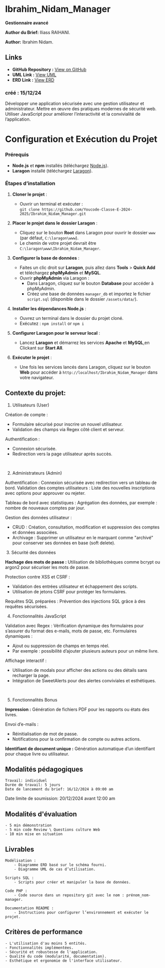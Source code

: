 # Ibrahim_Nidam_Manager

**Gestionnaire avancé**

**Author du Brief:** Iliass RAIHANI.

**Author:** Ibrahim Nidam.

## Links

- **GitHub Repository :** [View on GitHub](https://github.com/Youcode-Classe-E-2024-2025/Ibrahim_Nidam_Manager.git)
- **UML Link :** [View UML](https://lucid.app/lucidchart/027b967b-3916-4ae4-ba71-f5dc9e4b29d3/edit?viewport_loc=-1247%2C410%2C3203%2C1481%2CHWEp-vi-RSFO&invitationId=inv_799c094e-a23b-4318-9363-7d49759055ab)
- **ERD Link :** [View ERD](https://dbdiagram.io/d/Movies-Manager-675ffd4fe763df1f0010128f)

### créé : 15/12/24

Développer une application sécurisée avec une gestion utilisateur et administrateur.
Mettre en œuvre des pratiques modernes de sécurité web.
Utiliser JavaScript pour améliorer l’interactivité et la convivialité de l’application.


# Configuration et Exécution du Projet

### Prérequis
* **Node.js** et **npm** installés (téléchargez [Node.js](https://nodejs.org/)).
* **Laragon** installé (téléchargez [Laragon](https://laragon.org/download/)).

### Étapes d’installation

1. **Cloner le projet** :
   - Ouvrir un terminal et exécuter :  
     `git clone https://github.com/Youcode-Classe-E-2024-2025/Ibrahim_Nidam_Manager.git`

2. **Placer le projet dans le dossier Laragon** :
   - Cliquez sur le bouton **Root** dans Laragon pour ouvrir le dossier `www` (par défaut, `C:\laragon\www`).
   - Le chemin de votre projet devrait être `C:\laragon\www\Ibrahim_Nidam_Manager`.

3. **Configurer la base de données** :
   - Faites un clic droit sur **Laragon**, puis allez dans **Tools** > **Quick Add** et téléchargez **phpMyAdmin** et **MySQL**.
   - Ouvrir **phpMyAdmin** via Laragon :
     - Dans Laragon, cliquez sur le bouton **Database** pour accéder à phpMyAdmin.
     - Créez une base de données `manager_db` et importez le fichier `script.sql` (disponible dans le dossier `/assets/data/`).


4. **Installer les dépendances Node.js** :
   - Ouvrez un terminal dans le dossier du projet cloné.
   - Exécutez :  `npm install` or `npm i`

5. **Configurer Laragon pour le serveur local** :
   - Lancez **Laragon** et démarrez les services **Apache** et **MySQL**,en Clickant sur **Start All**.


6. **Exécuter le projet** :
   - Une fois les services lancés dans Laragon, cliquez sur le bouton **Web** pour accéder à `http://localhost/Ibrahim_Nidam_Manager` dans votre navigateur.



## **Contexte du projet:**

1. Utilisateurs (User)

Création de compte :

- Formulaire sécurisé pour inscrire un nouvel utilisateur.
- Validation des champs via Regex côté client et serveur.

Authentification :

- Connexion sécurisée.
- Redirection vers la page utilisateur après succès.

​

2. Administrateurs (Admin)

Authentification : Connexion sécurisée avec redirection vers un tableau de bord.
Validation des comptes utilisateurs : Liste des nouvelles inscriptions avec options pour approuver ou rejeter.

Tableau de bord avec statistiques : Agrégation des données, par exemple : nombre de nouveaux comptes par jour.

Gestion des données utilisateur :

- CRUD : Création, consultation, modification et suppression des comptes et données associées.
- Archivage : Supprimer un utilisateur en le marquant comme "archivé" pour conserver ses données en base (soft delete).

​
3. Sécurité des données

**Hachage des mots de passe :** Utilisation de bibliothèques comme bcrypt ou argon2 pour sécuriser les mots de passe.

Protection contre XSS et CSRF :

- Validation des entrées utilisateur et échappement des scripts.
- Utilisation de jetons CSRF pour protéger les formulaires.

Requêtes SQL préparées : Prévention des injections SQL grâce à des requêtes sécurisées.


4. Fonctionnalités JavaScript

Validation avec Regex : Vérification dynamique des formulaires pour s’assurer du format des e-mails, mots de passe, etc. Formulaires dynamiques :

- Ajout ou suppression de champs en temps réel.
- Par exemple : possibilité d’ajouter plusieurs auteurs pour un même livre.

Affichage interactif :

- Utilisation de modals pour afficher des actions ou des détails sans recharger la page.
- Intégration de SweetAlerts pour des alertes conviviales et esthétiques.

​

5. Fonctionnalités Bonus

**Impression :** Génération de fichiers PDF pour les rapports ou états des livres.

Envoi d’e-mails :

- Réinitialisation de mot de passe.
- Notifications pour la confirmation de compte ou autres actions.

**Identifiant de document unique :** Génération automatique d’un identifiant pour chaque livre ou utilisateur.



## **Modalités pédagogiques**

    Travail: individuel
    Durée de travail: 5 jours
    Date de lancement du brief: 16/12/2024 à 09:00 am

Date limite de soumission: 20/12/2024 avant 12:00 am



## **Modalités d'évaluation**

    - 5 min démonstration 
    - 5 min code Review \ Questions culture Web
    - 10 min mise en situation

## **Livrables**

    Modélisation :
        - Diagramme ERD basé sur le schéma fourni.
        - Diagramme UML de cas d’utilisation.

    Scripts SQL :
        - Scripts pour créer et manipuler la base de données.

    Code PHP :
        - Code source dans un repository git avec le nom : prénom_nom-manager.

    Documentation README :
        - Instructions pour configurer l’environnement et exécuter le projet.

## **Critères de performance**

    - L'utilisation d'au moins 5 entités.
    - Fonctionnalités implémentées.
    - Sécurité et robustesse de l'application.
    - Qualité du code (modularité, documentation).
    - Esthétique et ergonomie de l'interface utilisateur.
